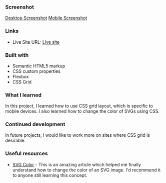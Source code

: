 ### Screenshot

[Desktop Screenshot](./screenshot-desktop.png)
[Mobile Screenshot](./screenshot-mobile.png)

### Links
- Live Site URL: [Live site](https://lakiidev.github.io/Sunnyside-agency-page/)


### Built with

- Semantic HTML5 markup
- CSS custom properties
- Flexbox
- CSS Grid

### What I learned

In this project, I learned how to use CSS grid layout, which is specific to mobile devices. I also learned how to change the color of SVGs using CSS.


### Continued development

In future projects, I would like to work more on sites where CSS grid is desirable.

### Useful resources

- [SVG Color](https://css-tricks.com/change-color-of-svg-on-hover/) - This is an amazing article which helped me finally understand how to change the color of an SVG image. I'd recommend it to anyone still learning this concept.


